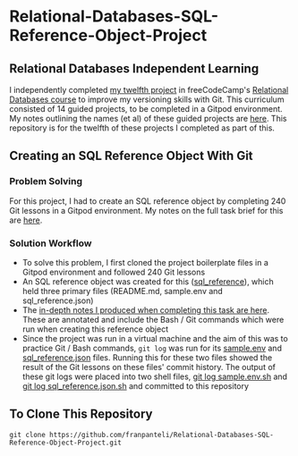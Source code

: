 # Relational-Databases-SQL-Reference-Object-Project
## Relational Databases Independent Learning
I independently completed [my twelfth project](https://www.freecodecamp.org/learn/relational-database/learn-git-by-building-an-sql-reference-object/build-an-sql-reference-object) in freeCodeCamp's [Relational Databases course](https://www.freecodecamp.org/learn/relational-database/) to improve my versioning skills with Git. This curriculum consisted of 14 guided projects, to be completed in a Gitpod environment. My notes outlining the names (et al) of these guided projects are [here](https://github.com/franpanteli/12--Relational-Databases-SQL-Reference-Object-Project/blob/main/0%20relational-databases-course-overview.txt). This repository is for the twelfth of these projects I completed as part of this.

## Creating an SQL Reference Object With Git 
### Problem Solving
For this project, I had to create an SQL reference object by completing 240 Git lessons in a Gitpod environment. My notes on the full task brief for this are [here](https://github.com/franpanteli/12--Relational-Databases-SQL-Reference-Object-Project/blob/main/1%20project-task-notes.txt). 

### Solution Workflow 
- To solve this problem, I first cloned the project boilerplate files in a Gitpod environment and followed 240 Git lessons
- An SQL reference object was created for this ([sql_reference](https://github.com/franpanteli/Relational-Databases-SQL-Reference-Object-Project/tree/main/sql_reference)), which held three primary files (README.md, sample.env and sql_reference.json) 
-  The [in-depth notes I produced when completing this task are here](https://github.com/franpanteli/12--Relational-Databases-SQL-Reference-Object-Project/blob/main/2%20relational-databases-sql-reference-object-project-course-notes.txt). These are annotated and include the Bash / Git commands which were run when creating this reference object 
- Since the project was run in a virtual machine and the aim of this was to practice Git / Bash commands, `git log` was run for its [sample.env](https://github.com/franpanteli/Relational-Databases-SQL-Reference-Object-Project/blob/main/sql_reference/sample.env) and [sql_reference.json](https://github.com/franpanteli/Relational-Databases-SQL-Reference-Object-Project/blob/main/sql_reference/sql_reference.json) files. Running this for these two files showed the result of the Git lessons on these files' commit history. The output of these git logs were placed into two shell files, [git log sample.env.sh](https://github.com/franpanteli/Relational-Databases-SQL-Reference-Object-Project/blob/main/git_logs/git%20log%20sample.env.sh) and [git log sql_reference.json.sh](https://github.com/franpanteli/Relational-Databases-SQL-Reference-Object-Project/blob/main/git_logs/git%20log%20sql_reference.json.sh) and committed to this repository  

## To Clone This Repository
```
git clone https://github.com/franpanteli/Relational-Databases-SQL-Reference-Object-Project.git
```
